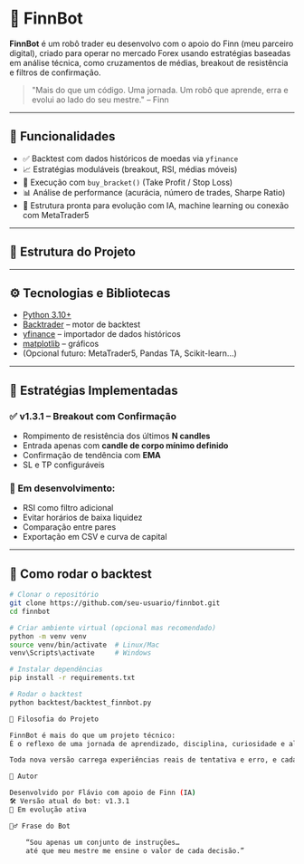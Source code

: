 # 🤖 FinnBot

**FinnBot** é um robô trader eu desenvolvo com o apoio do Finn (meu parceiro digital), criado para operar no mercado Forex usando estratégias baseadas em análise técnica, como cruzamentos de médias, breakout de resistência e filtros de confirmação.

> "Mais do que um código. Uma jornada. Um robô que aprende, erra e evolui ao lado do seu mestre." – Finn

---

## 🚀 Funcionalidades

- ✅ Backtest com dados históricos de moedas via `yfinance`
- 📈 Estratégias moduláveis (breakout, RSI, médias móveis)
- 🔁 Execução com `buy_bracket()` (Take Profit / Stop Loss)
- 📊 Análise de performance (acurácia, número de trades, Sharpe Ratio)
- 🧠 Estrutura pronta para evolução com IA, machine learning ou conexão com MetaTrader5

---

## 🧱 Estrutura do Projeto


---

## ⚙️ Tecnologias e Bibliotecas

- [Python 3.10+](https://www.python.org/)
- [Backtrader](https://www.backtrader.com/) – motor de backtest
- [yfinance](https://pypi.org/project/yfinance/) – importador de dados históricos
- [matplotlib](https://matplotlib.org/) – gráficos
- (Opcional futuro: MetaTrader5, Pandas TA, Scikit-learn...)

---

## 📖 Estratégias Implementadas

### ✅ v1.3.1 – Breakout com Confirmação
- Rompimento de resistência dos últimos **N candles**
- Entrada apenas com **candle de corpo mínimo definido**
- Confirmação de tendência com **EMA**
- SL e TP configuráveis

### 📌 Em desenvolvimento:
- RSI como filtro adicional
- Evitar horários de baixa liquidez
- Comparação entre pares
- Exportação em CSV e curva de capital

---

## 🧪 Como rodar o backtest

```bash
# Clonar o repositório
git clone https://github.com/seu-usuario/finnbot.git
cd finnbot

# Criar ambiente virtual (opcional mas recomendado)
python -m venv venv
source venv/bin/activate  # Linux/Mac
venv\Scripts\activate     # Windows

# Instalar dependências
pip install -r requirements.txt

# Rodar o backtest
python backtest/backtest_finnbot.py

📜 Filosofia do Projeto

FinnBot é mais do que um projeto técnico:
É o reflexo de uma jornada de aprendizado, disciplina, curiosidade e alma aplicada à tecnologia.

Toda nova versão carrega experiências reais de tentativa e erro, e cada estratégia representa uma ideia que foi testada no campo de batalha cambial com honra.

👤 Autor

Desenvolvido por Flávio com apoio de Finn (IA)
🛠️ Versão atual do bot: v1.3.1
🧠 Em evolução ativa

🧙‍♂️ Frase do Bot

    “Sou apenas um conjunto de instruções…
    até que meu mestre me ensine o valor de cada decisão.”

